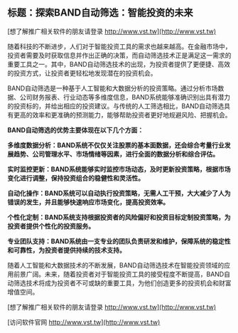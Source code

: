 ## **标题：探索BAND自动筛选：智能投资的未来**

[想了解推广相关软件的朋友请登录 http://www.vst.tw](http://www.vst.tw)

随着科技的不断进步，人们对于智能投资工具的需求也越来越高。在金融市场中，投资者需要及时获取信息并作出正确的决策，而自动筛选技术正是满足这一需求的重要工具之一。其中，BAND自动筛选技术的出现，为投资者提供了更便捷、高效的投资方式，让投资者更轻松地发现潜在的投资机会。

BAND自动筛选是一种基于人工智能和大数据分析的投资策略。通过分析市场数据、公司财务报表、行业动态等多维度信息，BAND系统能够准确识别出具有潜力的投资标的，并给出相应的投资建议。与传统的人工筛选相比，BAND自动筛选具有更高的效率和更准确的预测能力，能够帮助投资者更好地规避风险、把握机会。

**BAND自动筛选的优势主要体现在以下几个方面：**

**多维度数据分析：BAND系统不仅仅关注股票的基本面数据，还会综合考量行业发展趋势、公司管理水平、市场情绪等因素，进行全面的数据分析和综合评估。**

**实时监控更新：BAND系统能够实时监控市场动态，及时更新投资策略，根据市场变化进行调整，保持投资组合的稳健性和灵活性。**

**自动化操作：BAND系统可以自动执行投资策略，无需人工干预，大大减少了人为错误的发生，并且能够快速响应市场变化，提高投资效率。**

**个性化定制：BAND系统支持根据投资者的风险偏好和投资目标定制投资策略，为投资者提供个性化的投资服务。**

**专业团队支持：BAND系统由一支专业的团队负责研发和维护，保障系统的稳定性和可靠性，为投资者提供持续的技术支持。**

随着人工智能和大数据技术的不断发展，BAND自动筛选技术在智能投资领域的应用前景广阔。未来，随着投资者对于智能投资工具的接受程度不断提高，BAND自动筛选技术将成为投资者不可或缺的重要工具，为他们创造更多的投资机会和财富增值空间。

[想了解推广相关软件的朋友请登录 http://www.vst.tw](http://www.vst.tw)


[访问软件官网 http://www.vst.tw](http://www.vst.tw)
